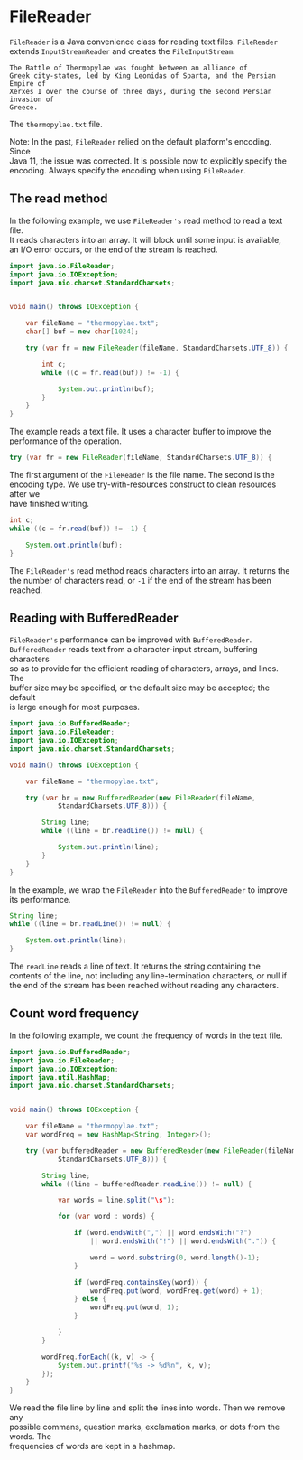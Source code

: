 # FileReader

`FileReader` is a Java convenience class for reading text files. `FileReader`  
extends `InputStreamReader` and creates the `FileInputStream`.  


```
The Battle of Thermopylae was fought between an alliance of
Greek city-states, led by King Leonidas of Sparta, and the Persian Empire of
Xerxes I over the course of three days, during the second Persian invasion of
Greece. 
```

The `thermopylae.txt` file.   


Note: In the past, `FileReader` relied on the default platform's encoding. Since  
Java 11, the issue was corrected. It is possible now to explicitly specify the  
encoding. Always specify the encoding when using `FileReader`.  


## The read method

In the following example, we use `FileReader's` read method to read a text file.  
It reads characters into an array. It will block until some input is available,  
an I/O error occurs, or the end of the stream is reached.  

```java
import java.io.FileReader;
import java.io.IOException;
import java.nio.charset.StandardCharsets;


void main() throws IOException {

    var fileName = "thermopylae.txt";
    char[] buf = new char[1024];

    try (var fr = new FileReader(fileName, StandardCharsets.UTF_8)) {

        int c;
        while ((c = fr.read(buf)) != -1) {

            System.out.println(buf);
        }
    }
}
```

The example reads a text file. It uses a character buffer to improve the  
performance of the operation.  

```java
try (var fr = new FileReader(fileName, StandardCharsets.UTF_8)) {
```

The first argument of the `FileReader` is the file name. The second is the  
encoding type. We use try-with-resources construct to clean resources after we  
have finished writing.  

```java
int c;
while ((c = fr.read(buf)) != -1) {

    System.out.println(buf);
}
```

The `FileReader's` read method reads characters into an array. It returns the  
the number of characters read, or `-1` if the end of the stream has been  
reached.  

## Reading with BufferedReader

`FileReader's` performance can be improved with `BufferedReader`.  
`BufferedReader` reads text from a character-input stream, buffering characters  
so as to provide for the efficient reading of characters, arrays, and lines. The  
buffer size may be specified, or the default size may be accepted; the default  
is large enough for most purposes.  

```java
import java.io.BufferedReader;
import java.io.FileReader;
import java.io.IOException;
import java.nio.charset.StandardCharsets;

void main() throws IOException {

    var fileName = "thermopylae.txt";

    try (var br = new BufferedReader(new FileReader(fileName,
            StandardCharsets.UTF_8))) {

        String line;
        while ((line = br.readLine()) != null) {

            System.out.println(line);
        }
    }
}
```

In the example, we wrap the `FileReader` into the `BufferedReader` to improve  
its performance.  

```java
String line;
while ((line = br.readLine()) != null) {

    System.out.println(line);
}
```

The `readLine` reads a line of text. It returns the string containing the  
contents of the line, not including any line-termination characters, or null if  
the end of the stream has been reached without reading any characters.  

## Count word frequency

In the following example, we count the frequency of words in the text file.  

```java
import java.io.BufferedReader;
import java.io.FileReader;
import java.io.IOException;
import java.util.HashMap;
import java.nio.charset.StandardCharsets;


void main() throws IOException {

    var fileName = "thermopylae.txt";
    var wordFreq = new HashMap<String, Integer>();

    try (var bufferedReader = new BufferedReader(new FileReader(fileName, 
            StandardCharsets.UTF_8))) {

        String line;
        while ((line = bufferedReader.readLine()) != null) {

            var words = line.split("\s");

            for (var word : words) {

                if (word.endsWith(",") || word.endsWith("?")
                    || word.endsWith("!") || word.endsWith(".")) {

                    word = word.substring(0, word.length()-1);
                }

                if (wordFreq.containsKey(word)) {
                    wordFreq.put(word, wordFreq.get(word) + 1);
                } else {
                    wordFreq.put(word, 1);
                }

            }
        }

        wordFreq.forEach((k, v) -> {
            System.out.printf("%s -> %d%n", k, v);
        });
    }
}
```

We read the file line by line and split the lines into words. Then we remove any  
possible commans, question marks, exclamation marks, or dots from the words. The  
frequencies of words are kept in a hashmap.  
